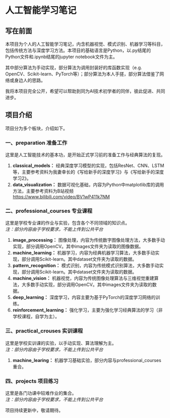 # 人工智能学习笔记
写在前面
---
本项目为个人的人工智能学习笔记，内含机器视觉、模式识别、机器学习等科目，包括传统方法与深度学习方法。本项目的基础语言是Python，以.py结尾的Python文件和.ipynb结尾的jupyter notebook文件为主。

其中部分算法为手动实现，部分算法为调用封装好的库函数实现（e.g. OpenCV、Scikit-learn、PyTorch等）；部分算法为本人手搓，部分算法借鉴了网络或身边人的思路。

我将本项目完全公开，希望可以帮助到同为AI技术初学者的同伴，彼此促进、共同进步。

项目介绍
---
项目分为多个板块，介绍如下。
### 一、preparation 准备工作
这里是人工智能技术的基本功，是开始正式学习前的准备工作与经典算法的复现。
1. **classical_models：** 经典深度学习模型的实现，包括ResNet、CNN、LSTM等，主要参考资料为我妻幸长的《写给新手的深度学习》与《写给新手的深度学习2》。
2. **data_visualization：** 数据可视化基础，内容为Python中matplotlib库的调用方法，主要参考资料为B站视频 https://www.bilibili.com/video/BV1wP411k7NM
### 二、professional_courses 专业课程
这里是学校专业课的作业与实验，包含各个不同领域的知识点。  
_注：部分内容由于学校要求，不能上传到公共平台_
1. **image_processing：** 图像处理，内容为传统数字图像处理方法，大多数手动实现，部分调用OpenCV。其中images文件夹为读取的图像数据。
2. **machine_learning：** 机器学习，内容为经典机器学习算法，大多数手动实现，部分调用Scikit-learn。其中dataset文件夹为读取的数据。
3. **pattern_recognition：** 模式识别，内容为传统模式识别算法，大多数手动实现，部分调用Scikit-learn。其中dataset文件夹为读取的数据。
4. **machine_vision：** 机器视觉，内容为传统图像处理算法与三维视觉重建算法，大多数手动实现，部分调用OpenCV。其中images文件夹为读取的数据。
5. **deep_learning：** 深度学习，内容主要为基于PyTorch的深度学习网络的训练。
6. **reinforcement_learning：** 强化学习，主要为强化学习经典算法的学习（非学校课程，自学为主）。
### 三、practical_crouses 实训课程
这里是学校实训课的实验，以手动实现、算法理解为主。  
_注：部分内容由于学校要求，不能上传到公共平台_
1. **machine_learing：** 机器学习基础实验，部分内容与professional_courses重合。
### 四、projects 项目练习
这里是各门功课中较难作业的集合。  
_注：部分内容由于学校要求，不能上传到公共平台_

项目持续更新中，敬请期待。